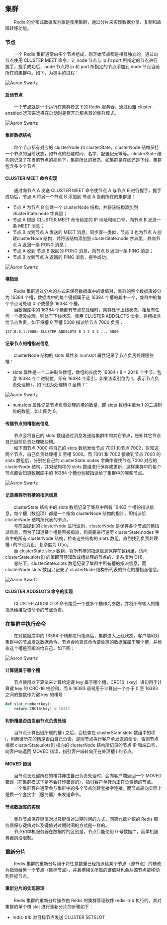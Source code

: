 
## 集群
　　Redis 的分布式数据库方案是使用集群，通过分片来实现数据分享、复制和故障转移功能。

### 节点
　　一个 Redis 集群通常由多个节点组成，刚开始节点都是相互独立的，通过向节点使用 CLUSTER MEET 命令，让 node 节点与 ip 和 port 所指定的节点进行握手，握手成功后，node 节点将 ip 和 port 所指定的节点添加到 node 节点当前所在的集群中。如下，为握手的过程：
  
![Aaron Swartz](https://raw.githubusercontent.com/martin-1992/redis_notebook/master/chapter_17/chapter_17_p1.png)

#### 启动节点
　　一个节点就是一个运行在集群模式下的 Redis 服务器，通过设置 cluster-enabled 选项来选择在启动时是否开启服务器的集群模式。
  
![Aaron Swartz](https://raw.githubusercontent.com/martin-1992/redis_notebook/master/chapter_17/chapter_17_p2.png)

#### 集群数据结构
　　每个节点都有对应的 clusterNode 和 clusterState。clusterNode 结构保持一个节点的当前状态，如节点的创建时间、名字、配置纪元等等。clusterState 结构则记录了在当前节点的视角下，集群所处的状态，如集群是在线还是下线，集群包含多少个节点。

#### CLUSTER MEET 命令实现
　　通过向节点 A 发送 CLUSTER MEET 命令使节点 A 与节点 B 进行握手，握手成功后，节点 A 将另一个节点 B 添加到 节点 A 当前所在的集群里：

- 节点 A 为节点 B 创建一个 clusterNode 结构，并将该结构添加到 clusterState.node 字典里；
- 节点 A 根据 CLUSTER MEET 命令给定的 IP 地址和端口号，向节点 B 发送一条 MEET 消息；
- 节点 B 收到节点 A 发送的 MEET 消息，同步骤一类似，节点 B 也为节点 A 创建clusterNode 结构，并将该结构添加到 clusterState.node 字典里，并向节点 A 返回一条 PONG 消息；
- 节点 A 收到 节点 B 返回的 PONG 消息，向节点 B 返回一条 PING 消息；
- 节点 B 收到节点 A 返回的 PING 消息，握手成功。

![Aaron Swartz](https://raw.githubusercontent.com/martin-1992/redis_notebook/master/chapter_17/chapter_17_p3.png)

#### 槽指派
　　Redis 集群通过分片的方式来保存数据库中的键值对，集群的整个数据库被分为 16384 个槽，数据库中的每个键都属于这 16384 个槽的其中一个，集群中的每个节点可处理 0 个或最多 16384 个槽。<br />
　　当数据库中的 16384 个槽都有节点在处理时，集群处于上线状态，相反有任何一个槽没处理，则处于下线状态。使用 CLUSTER ADDSLOTS 命令，将槽指派给节点负责，如下将槽 0 至槽 5000 指派给节点 7000 负责：
  
```redis
127.0.0.1:7000> CLUSTER ADDSLOTS 0 1 2 3 4 ... 5000
```

#### 记录节点的槽指派信息
　　clusterNode 结构的 slots 属性和 numslot 属性记录了节点负责处理哪些槽：

- slots 属性是一个二进制位数组，数组的长度为 16384 / 8 = 2048 个字节，包含 16384 个二进制位，即有 16384 个索引，如果该索引位为 1，表示节点负责处理槽 i，如下图为处理槽 0 至槽 7：

![Aaron Swartz](https://raw.githubusercontent.com/martin-1992/redis_notebook/master/chapter_17/chapter_17_p4.png)

- numslots 属性记录节点负责处理的槽的数量，即 slots 数组中值为 1 的二进制位的数量，如上图为 8。

#### 传播节点的槽指派信息
　　节点会将自己的 slots 数组通过消息发送给集群中的其它节点，告知其它节点自己目前负责处理哪些槽。<br />
　　如下图节点 7000 将自己的 slots 数组发给节点 7001 和节点 7002，告知这两个节点，自己负责处理槽 0 至槽 5000。而 7001 和 7002 接收到节点 7000 的slots 数组后，分别在自己的 clusterState.nodes 字典中查找节点 7000 对应的 clusterNode 结构，并对结构中的 slots 数组进行保存或更新，这样集群中的每个节点都会知道数据库中的 16384 个槽分别被指派给了集群中的哪些节点。
  
![Aaron Swartz](https://raw.githubusercontent.com/martin-1992/redis_notebook/master/chapter_17/chapter_17_p5.png)

#### 记录集群所有槽的指派信息
　　clusterState 结构中的 slots 数组记录了集群中所有 16483 个槽的指派信息，每个槽（数组项）都是一个指向 clusterNode 结构的指针，即指派给 clusterNode 结构所代表的节点。<br />
　　与前面提到的 clusterNode 进行区别，clusterNode 是保存各个节点的槽指派信息，而为了知道某个槽是否被指派，则需要进行遍历 clusterState.nodes 字典中的所有 clusterNode 结构，检查这些结构的 slots 数组，直到找到负责处理槽 i 的节点为止，复杂度为 O(n)。<br />
　　而 clusterState.slots 数组，将所有槽的指派信息保存在数组里，访问 clusterState.slots[i] 的值即可获知改成槽处理的节点的，复杂度为 O(1)。<br />
　　总结下，clusterState.slots 数组记录了集群中所有槽的指派信息，而 clusterNode.slots 数组只记录了 clusterNode 结构所代表的节点的槽指派信息。
  
![Aaron Swartz](https://raw.githubusercontent.com/martin-1992/redis_notebook/master/chapter_17/chapter_17_p6.png)

#### CLUSTER ADDSLOTS 命令的实现
　　CLUSTER ADDSLOTS 命令接受一个或多个槽作为参数，并将所有输入的槽指派给接受该命令的节点负责。

### 在集群中执行命令
　　在对数据库中的 16384 个槽都进行指派后，集群进入上线状态，客户端可对集群中的节点发送数据命令，节点会检查该命令要处理的数据库属于哪个槽，并检查这个槽是否指派给自己，如下图：
  
![Aaron Swartz](https://raw.githubusercontent.com/martin-1992/redis_notebook/master/chapter_17/chapter_17_p7.png)

#### 计算键属于哪个槽
　　节点使用以下算法来计算给定键 key 属于哪个槽，CRC16（key）语句用于计算键 key 的 CRC-16 校验和，而 & 16383 语句用于计算出一个介于 0 至 16383 之间的整数作为键 key 的槽号：
  
```python
def slot_number(key):
    return CRC16(key) & 16383
```

#### 判断槽是否由当前节点负责处理
　　当节点计算出键所属的槽 i 之后，会检查在 clusterState.slots 数组中的项 i，判断键所在的槽是否由自己负责。是则节点执行客户单发送的命令，否则节点根据 clusterState.slots[i] 指向的 clusterNode 结构所记录的节点 IP 和端口号，向客户端返回 MOVED 错误，指引客户端转向正在处理槽 i  的节点。

#### MOVED 错误
　　当节点发现键所在的槽并非由自己负责处理时，会向客户端返回一个 MOVED 错误（在集群模式下是不会打印错误的），指引客户单转向正在负责槽的节点。<br />
　　一个集群客户通常会与集群中的多个节点创建套接字连接，而节点转向实际上是换一个套接字（服务器）来发送命令。

#### 节点数据库的实现
　　集群节点保存键值对以及键值对过期时间的方式，同第九章介绍的 Redis 服务器保存键值对以及键值对过期时间的方式是一样的。<br />
　　节点和单机服务器在数据库的区别是，节点只能使用 0 号数据库，而单机服务器则没限制。

### 重新分片
　　Redis 集群的重新分片用于将任意数量已经指派给某个节点（源节点）的槽改为指派给另一个节点（目标节点），并且槽相关所属的键值对也会从源节点被移动到目标节点。

#### 重新分片的实现原理
　　Redis 集群的重新分片操作由 Redis 的集群管理软件 redis-trib 执行的，其对集群的单个槽 slot 进行重新分片的步骤如下：
  
- redis-trib 对目标节点发送 CLUSTER SETSLOT 
